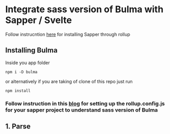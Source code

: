 # Integrate sass version of Bulma with Sapper / Svelte

Follow instrucntion  [here](https://sapper.svelte.dev/docs) for installing Sapper through rollup


## Installing Bulma 
Inside you app folder
 ```
npm i -D bulma
 ```
or alternatively if you are taking of clone of this repo
just run 
 ```
 npm install
 ```
### Follow instruction in this [blog](https://medium.com/@sean_27490/svelte-sapper-with-sass-271fff662da9) for setting up the rollup.config.js for your sapper project to understand sass version of Bulma

##  1. Parse <style lang="scss"> tags

### Install few node packages

 ```
 npm i -D svelte-preprocess autoprefixer node-sass
 ```

### Modify rollup.config.js by importing

 ```
import sveltePreprocess from 'svelte-preprocess';
 ```

### Setup preprocess function
 ```
const preprocess = sveltePreprocess({

  scss: {
    includePaths: ['src'],
  },
  postcss: {
    plugins: [require('autoprefixer')],
  },
});
```
### Call preprocess function
 ```
export default {
  client: {
    plugins: [
      svelte({
        // ...
        preprocess, // <-- ADD THIS LINE
      }),
  },
  server: {
    plugins: [
      svelte({
       // ...
        preprocess, // <-- HERE TOO
      }),
    ],
  },
};
```

Now if you add lang=scss to style tag it will parse perfectly

Next you can add your global.scss and mystlyles.css as shown in the code folder style


## 2. Fix VSCode Sytax

To fix VS Code to stop highlighting all the “errors” in your style tags,  create a svelte.config.js at top level of project with:

 ```
const sveltePreprocess = require('svelte-preprocess');
module.exports = {
  preprocess: sveltePreprocess({
    scss: {
      includePaths: ['src'],
    },
    postcss: {
      plugins: [require('autoprefixer')],
    },
  }),
};git
 ```


## License
### MIT

